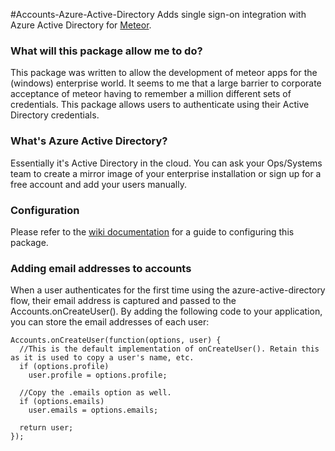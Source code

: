 #Accounts-Azure-Active-Directory
Adds single sign-on integration with Azure Active Directory for [Meteor](https://www.meteor.com/).

### What will this package allow me to do?
This package was written to allow the development of  meteor apps for the (windows) enterprise world. It seems to me that a large barrier to corporate acceptance of meteor having to remember a million different sets of credentials. This package allows users to authenticate using their Active Directory credentials.

### What's Azure Active Directory?
Essentially it's Active Directory in the cloud. You can ask your Ops/Systems team to create a mirror image of your enterprise installation or sign up for a free account and add your users manually.

### Configuration
Please refer to the [wiki documentation](https://github.com/djluck/accounts-azure-active-directory/wiki/Getting-accounts-azure-active-directory-up-and-running) for a guide to configuring this package.

### Adding email addresses to accounts
When a user authenticates for the first time using the azure-active-directory flow, their email address is captured and passed to the Accounts.onCreateUser(). By adding the following code to your application, you can store the email addresses of each user:

    Accounts.onCreateUser(function(options, user) {
      //This is the default implementation of onCreateUser(). Retain this as it is used to copy a user's name, etc.
      if (options.profile)
        user.profile = options.profile;

      //Copy the .emails option as well.
      if (options.emails)
        user.emails = options.emails;

      return user;
    });
